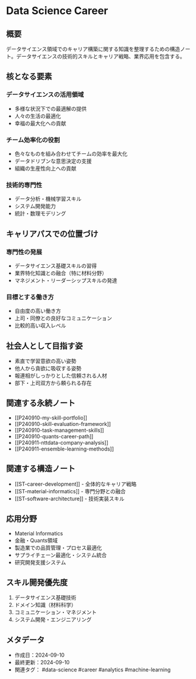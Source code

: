 # Data Science Career

## 概要
データサイエンス領域でのキャリア構築に関する知識を整理するための構造ノート。データサイエンスの技術的スキルとキャリア戦略、業界応用を包含する。

## 核となる要素

### データサイエンスの活用領域
- 多様な状況下での最適解の提供
- 人々の生活の最適化
- 幸福の最大化への貢献

### チーム効率化の役割
- 色々なものを組み合わせてチームの効率を最大化
- データドリブンな意思決定の支援
- 組織の生産性向上への貢献

### 技術的専門性
- データ分析・機械学習スキル
- システム開発能力
- 統計・数理モデリング

## キャリアパスでの位置づけ

### 専門性の発展
- データサイエンス基礎スキルの習得
- 業界特化知識との融合（特に材料分野）
- マネジメント・リーダーシップスキルの発達

### 目標とする働き方
- 自由度の高い働き方
- 上司・同僚との良好なコミュニケーション
- 比較的高い収入レベル

## 社会人として目指す姿
- 素直で学習意欲の高い姿勢
- 他人から貪欲に吸収する姿勢
- 報連相がしっかりとした信頼される人材
- 部下・上司双方から頼られる存在

## 関連する永続ノート
- [[P240910-my-skill-portfolio]]
- [[P240910-skill-evaluation-framework]]
- [[P240910-task-management-skills]]
- [[P240910-quants-career-path]]
- [[P240911-nttdata-company-analysis]]
- [[P240911-ensemble-learning-methods]]

## 関連する構造ノート
- [[ST-career-development]] - 全体的なキャリア戦略
- [[ST-material-informatics]] - 専門分野との融合
- [[ST-software-architecture]] - 技術実装スキル

## 応用分野
- Material Informatics
- 金融・Quants領域
- 製造業での品質管理・プロセス最適化
- サプライチェーン最適化・システム統合
- 研究開発支援システム

## スキル開発優先度
1. データサイエンス基礎技術
2. ドメイン知識（材料科学）
3. コミュニケーション・マネジメント
4. システム開発・エンジニアリング

## メタデータ
- 作成日：2024-09-10
- 最終更新：2024-09-10
- 関連タグ： #data-science #career #analytics #machine-learning
